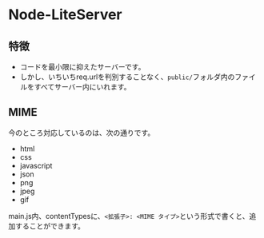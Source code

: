 # Node-LiteServer
## 特徴
- コードを最小限に抑えたサーバーです。
- しかし、いちいちreq.urlを判別することなく、`public/`フォルダ内のファイルをすべてサーバー内にいれます。

## MIME
今のところ対応しているのは、次の通りです。
- html
- css
- javascript
- json
- png
- jpeg
- gif
  
main.js内、contentTypesに、`<拡張子>: <MIME タイプ>`という形式で書くと、追加することができます。
